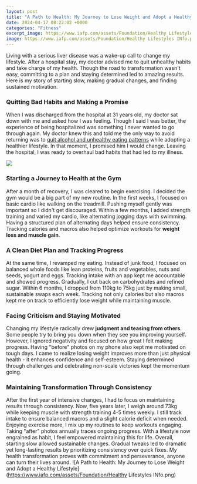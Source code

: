 ```yaml
---
layout: post
title: "A Path to Health: My Journey to Lose Weight and Adopt a Healthy Lifestyle"
date: 2024-04-17 08:22:02 +0000
categories: "Fitness"
excerpt_image: https://www.iafp.com/assets/Foundation/Healthy Lifestyles INfo.png
image: https://www.iafp.com/assets/Foundation/Healthy Lifestyles INfo.png
---
```


Living with a serious liver disease was a wake-up call to change my lifestyle. After a hospital stay, my doctor advised me to quit unhealthy habits and take charge of my health. Though the road to transformation wasn't easy, committing to a plan and staying determined led to amazing results. Here is my story of starting slow, making gradual changes, and finding sustained motivation.
### Quitting Bad Habits and Making a Promise
When I was discharged from the hospital at 31 years old, my doctor sat down with me and asked how I was feeling. Though I said I was better, the experience of being hospitalized was something I never wanted to go through again. My doctor knew this and told me the only way to avoid returning was to [quit alcohol and unhealthy eating patterns](https://store.fi.io.vn/chihuahua-dog-lover-design-for-dogs-ownerand-puppy-lover4960-t-shirt) while adopting a healthier lifestyle. In that moment, I promised him I would change. Leaving the hospital, I was ready to overhaul bad habits that had led to my illness.

![](https://geraldinewong.com/wp-content/uploads/How-To-Adopt-A-Healthy-Lifestyle-1.jpg)
### Starting a Journey to Health at the Gym
After a month of recovery, I was cleared to begin exercising. I decided the gym would be a big part of my new routine. In the first weeks, I focused on basic cardio like walking on the treadmill. Pushing myself gently was important so I didn't get discouraged. Within a few months, I added strength training and varied my cardio, like alternating jogging days with swimming. Having a structured plan of alternating days helped ensure consistency. Tracking calories and macros also helped optimize workouts for **weight loss and muscle gain**.
### A Clean Diet Plan and Tracking Progress  
At the same time, I revamped my eating. Instead of junk food, I focused on balanced whole foods like lean proteins, fruits and vegetables, nuts and seeds, yogurt and eggs. Tracking intake with an app kept me accountable and showed progress. Gradually, I cut back on carbohydrates and refined sugar. Within 6 months, I dropped from 110kg to 75kg just by making small, sustainable swaps each week. Tracking not only calories but also macros kept me on track to efficiently lose weight while maintaining muscle.
### Facing Criticism and Staying Motivated 
Changing my lifestyle radically drew **judgment and teasing from others**. Some people try to bring you down when they see you improving yourself. However, I ignored negativity and focused on how great I felt making progress. Having "before" photos on my phone also kept me motivated on tough days. I came to realize losing weight improves more than just physical health - it enhances confidence and self-esteem. Staying determined through challenges and celebrating non-scale victories kept the momentum going.
### Maintaining Transformation Through Consistency
After the first year of intensive changes, I had to focus on maintaining results through consistency. Now, five years later, I weigh around 73kg while keeping muscle with strength training 4-5 times weekly. I still track intake to ensure balanced macros and a slight calorie deficit when needed. Enjoying exercise more, I mix up my routines to keep workouts engaging. Taking "after" photos annually traces ongoing progress. With a lifestyle now engrained as habit, I feel empowered maintaining this for life.
Overall, starting slow allowed sustainable changes. Gradual tweaks led to dramatic yet long-lasting results by prioritizing consistency over quick fixes. My health transformation proves with commitment and perseverance, anyone can turn their lives around.
![A Path to Health: My Journey to Lose Weight and Adopt a Healthy Lifestyle](https://www.iafp.com/assets/Foundation/Healthy Lifestyles INfo.png)